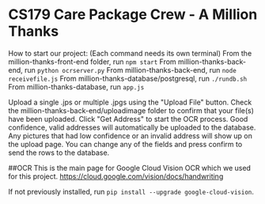 # CS179 Care Package Crew - A Million Thanks

How to start our project: (Each command needs its own terminal)
From the million-thanks-front-end folder, run `npm start`
From million-thanks-back-end, run `python ocrserver.py`
From million-thanks-back-end, run `node receivefile.js`
From million-thanks-database/postgresql, run `./rundb.sh`
From million-thanks-database, run `app.js`

Upload a single .jps or multiple .jpgs using the "Upload File" button.
Check the million-thanks-back-end/uploadimage folder to confirm that your file(s) have been uploaded.
Click "Get Address" to start the OCR process.
Good confidence, valid addresses will automatically be uploaded to the database. 
Any pictures that had low confidence or an invalid address will show up on the upload page. You can change any of the fields and press confirm to send the rows to the database.

##OCR
This is the main page for Google Cloud Vision OCR which we used for this project.
https://cloud.google.com/vision/docs/handwriting

If not previously installed, run `pip install --upgrade google-cloud-vision`.